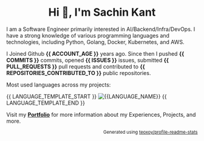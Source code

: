<h1 align="center">Hi 👋, I'm Sachin Kant</h1>

I am a Software Engineer primarily interested in AI/Backend/Infra/DevOps. I have a strong knowledge of various programming languages and technologies, including Python, Golang, Docker, Kubernetes, and AWS.

I Joined Github **{{ ACCOUNT_AGE }}** years ago. Since then I pushed **{{ COMMITS }}** commits, opened **{{ ISSUES }}** issues, submitted **{{ PULL_REQUESTS }}** pull requests and contributed to **{{ REPOSITORIES_CONTRIBUTED_TO }}** public repositories.

Most used languages across my projects:

{{ LANGUAGE_TEMPLATE_START }}
![{{LANGUAGE_NAME}}](https://img.shields.io/static/v1?style=flat-square&label=%E2%A0%80&color=555&labelColor={{LANGUAGE_COLOR:uri}}&message={{LANGUAGE_NAME:uri}}%EF%B8%B1{{LANGUAGE_PERCENT:uri}}%25)
{{ LANGUAGE_TEMPLATE_END }}

Visit my **[Portfolio](https://sachinkant.vercel.app)** for more information about my Experiences, Projects, and more.

<p align="right"><sub>Generated using <a href="https://github.com/marketplace/actions/profile-readme-stats">teoxoy/profile-readme-stats</a></sub></p>

